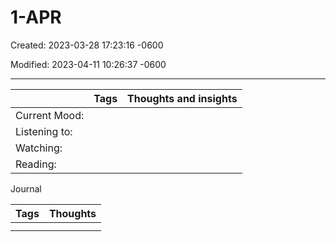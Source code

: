 # 1-APR

Created: 2023-03-28 17:23:16 -0600

Modified: 2023-04-11 10:26:37 -0600

---

|              | Tags | Thoughts and insights |
|---------------|------|-----------------------|
| Current Mood: |     |                      |
| Listening to: |     |                      |
| Watching:     |     |                      |
| Reading:      |     |                      |

Journal

| Tags | Thoughts |
|------|----------|
|     |         |
|     |         |
